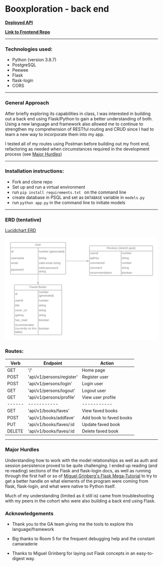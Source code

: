 # Booxploration - back end

[**Deployed API**](https://booxploration.herokuapp.com/)

[**Link to Frontend Repo**](https://github.com/lind1125/project_4_frontend)


---

### Technologies used:

  * Python (version 3.8.7)
  * PostgreSQL
  * Peewee
  * Flask
  * flask-login
  * CORS

---

### General Approach

After briefly exploring its capabilities in class, I was interested in building out a back end using Flask/Python to gain a better understanding of both. Using a new language and framework also allowed me to continue to strengthen my comprehension of RESTful routing and CRUD since I had to learn a new way to incorporate them into my app.

I tested all of my routes using Postman before building out my front end, refactoring as needed when circumstances required in the development process (see [Major Hurdles](#major-hurdles))


---

### Installation instructions:

* Fork and clone repo
* Set up and run a virtual environment
* run `pip install requirements.txt ` on the command line
* create database in PSQL and set as `DATABASE` variable in `models.py`
* run `python app.py` in the command line to initiate models

---

### ERD (tentative)

[Lucidchart ERD](https://lucid.app/lucidchart/invitations/accept/40bfce45-05f1-4de1-90f2-a3baeb77a9d1)

<img src='./Project_4_ERD.png' />

### Routes:


| Verb | Endpoint | Action |
| ----------- | ----------- | ----------- |
| GET | '/' | Home page |
| POST | 'api/v1/persons/register' | Register user |
| POST | 'api/v1/persons/login' | Login user |
| GET | 'api/v1/persons/logout' | Logout user |
| GET | 'api/v1/persons/profile' | View user profile |
| ------ | ----------- | ----------- |
| GET | 'api/v1/books/faves' | View faved books |
| POST | 'api/v1/books/addfave' | Add book to faved books |
| PUT | 'api/v1/books/faves/:id | Update faved book |
| DELETE | 'api/v1/books/faves/:id | Delete faved book |

---
### Major Hurdles

Understanding how to work with the model relationships as well as auth and session persistence proved to be quite challenging. I ended up reading (and re-reading) sections of the Flask and flask-login docs, as well as running through the first half or so of [Miguel Grinberg's Flask Mega-Tutorial](https://blog.miguelgrinberg.com/post/the-flask-mega-tutorial-part-i-hello-world) to try to get a better handle on what elements of the program were coming from flask, flask-login, and what were native to Python itself.

Much of my understanding (limited as it still is) came from troubleshooting with my peers in the cohort who were also building a back end using Flask.

### Acknowledgements

* Thank you to the GA team giving me the tools to explore this language/framework

* Big thanks to Room 5 for the frequent debugging help and the constant camaraderie

* Thanks to Miguel Grinberg for laying out Flask concepts in an easy-to-digest way.